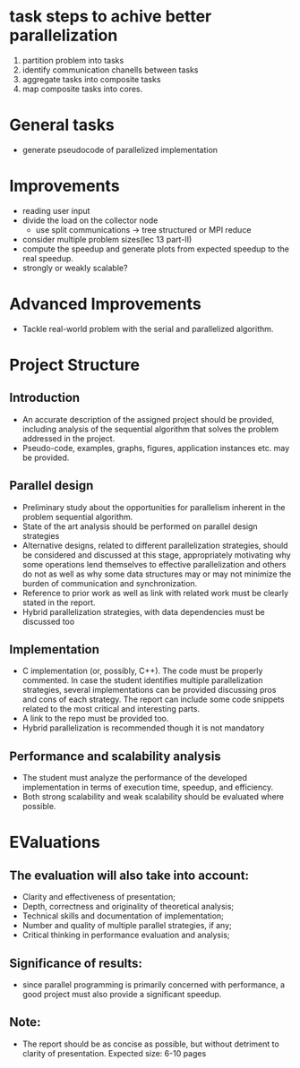 # task steps to achive better parallelization
1. partition problem into tasks
2. identify communication chanells between tasks
3. aggregate tasks into composite tasks
4. map composite tasks into cores.

# General tasks
- generate pseudocode of parallelized implementation


# Improvements
- reading user input
- divide the load on the collector node
    * use split communications -> tree structured or MPI reduce
- consider multiple problem sizes(lec 13 part-II)
- compute the speedup and generate plots from expected speedup to the real speedup.
- strongly or weakly scalable?

# Advanced Improvements
- Tackle real-world problem with the serial and parallelized algorithm.

# Project Structure
## Introduction
- An accurate description of the assigned project should be provided, including analysis of the sequential algorithm that solves the problem addressed in the project.
- Pseudo-code, examples, graphs, figures, application instances etc. may be provided.
## Parallel design
- Preliminary study about the opportunities for parallelism inherent in the problem sequential algorithm. 
- State of the art analysis should be performed on parallel design strategies
- Alternative designs, related to different parallelization strategies, should be considered and discussed at this stage, appropriately motivating why some operations lend themselves to effective parallelization and others do not as well as why some data structures may or may not minimize the burden of communication and synchronization. 
- Reference to prior work as well as link with related work must be clearly stated in the report.
- Hybrid parallelization strategies, with data dependencies must be discussed too

## Implementation
- C implementation (or, possibly, C++). The code must be properly commented. In case the student identifies multiple parallelization strategies, several implementations can be provided discussing pros and cons of each strategy. The report can include some code snippets related to the most critical and interesting parts.
- A link to the repo must be provided too.
- Hybrid parallelization is recommended though it is not mandatory
## Performance and scalability analysis
- The student must analyze the performance of the developed implementation in terms of  execution time, speedup, and efficiency. 
- Both strong scalability and weak scalability should be evaluated where possible. 


# EValuations
## The evaluation will also take into account: 
- Clarity and effectiveness of presentation; 
- Depth, correctness and originality of theoretical analysis; 
- Technical skills and documentation of implementation; 
- Number and quality of multiple parallel strategies, if any; 
- Critical thinking in performance evaluation and analysis; 
## Significance of results: 
- since parallel programming is primarily concerned with performance, a good project must also provide a significant speedup.
## Note: 
- The report should be as concise as possible, but without detriment to clarity of presentation. Expected size: 6-10 pages

